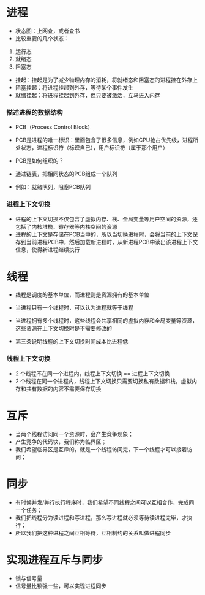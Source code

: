 # 进程
  - 状态图：上网查，或者查书
  - 比较重要的几个状态：
  1. 运行态
  2. 就绪态
  3. 阻塞态

  - 挂起：挂起是为了减少物理内存的消耗，将就绪态和阻塞态的进程挂在外存上
  - 阻塞挂起：将进程挂起到外存，等待某个事件发生
  - 就绪挂起：将进程挂起到外存，但只要被激活，立马进入内存



### 描述进程的数据结构
  - PCB（Process Control Block）
  - PCB是进程的唯一标识：里面包含了很多信息，例如CPU抢占优先级，进程所处状态，进程标识符（标识自己），用户标识符（属于那个用户）


  - PCB是如何组织的？
  - 通过链表，把相同状态的PCB组成一个队列
  - 例如：就绪队列，阻塞PCB队列

### 进程上下文切换
  - 进程的上下⽂切换不仅包含了虚拟内存、栈、全局变量等⽤户空间的资源，还包括了内核堆栈、寄存器等内核空间的资源
  - 进程的上下文是存储在PCB当中的，所以当切换进程时，会将当前的上下文保存到当前进程PCB中，然后加载新进程时，从新进程PCB中读出该进程上下文信息，使得新进程继续执行


# 线程
  - 线程是调度的基本单位，⽽进程则是资源拥有的基本单位
  - 当进程只有⼀个线程时，可以认为进程就等于线程
  - 当进程拥有多个线程时，这些线程会共享相同的虚拟内存和全局变量等资源，这些资源在上下⽂切换时是不需要修改的

  - 第三条说明线程的上下文切换时间成本比进程低


### 线程上下文切换
  - 2 个线程不在同一个进程内，线程上下文切换 == 进程上下文切换
  - 2 个线程在同一个进程内，线程上下文切换只需要切换私有数据和栈，虚拟内存和共有数据的内容不需要保存切换




# 互斥
  - 当两个线程访问同一个资源时，会产生竞争现象；
  - 产生竞争的代码块，我们称为临界区；
  - 我们希望临界区是互斥的，就是一个线程访问完，下一个线程才可以接着访问；


# 同步
  - 有时候并发/并行执行程序时，我们希望不同线程之间可以互相合作，完成同一个任务；
  - 我们把线程分为读进程和写进程，那么写进程就必须等待读进程完毕，才执行；
  - 所以我们把这种进程之间互相等待，互相制约的关系叫做进程同步



# 实现进程互斥与同步
  - 锁与信号量
  - 信号量比锁强一些，可以实现进程同步

